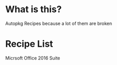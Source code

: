 # What is this?
Autopkg Recipes because a lot of them are broken

# Recipe List

Micrsoft Office 2016 Suite
